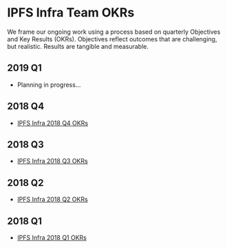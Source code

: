 # IPFS Infra Team OKRs

We frame our ongoing work using a process based on quarterly Objectives and Key Results (OKRs). Objectives reflect outcomes that are challenging, but realistic. Results are tangible and measurable.

## 2019 Q1

- Planning in progress...

## 2018 Q4

- [IPFS Infra 2018 Q4 OKRs](https://docs.google.com/spreadsheets/d/139lROP7-Ee4M4S7A_IO4iIgSgugYm7dct620LYnalII/edit#gid=729478084)

## 2018 Q3

- [IPFS Infra 2018 Q3 OKRs](https://docs.google.com/spreadsheets/d/1RktUwzZNambdZBokC0UNdSJEF5WCZmX9nZCTOSn9EdI/edit#gid=0)

## 2018 Q2

- [IPFS Infra 2018 Q2 OKRs](https://docs.google.com/spreadsheets/d/1xIhKROxFlsY9M9on37D5rkbSsm4YtjRQvG2unHScApA/edit#gid=729478084)

## 2018 Q1

- [IPFS Infra 2018 Q1 OKRs](https://docs.google.com/spreadsheets/d/1clB-W489rJpbOEs2Q7Q2Jf1WMXHQxXgccBcUJS9QTiI/edit#gid=2085569561)
